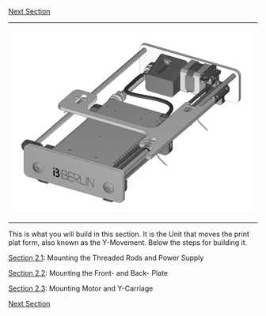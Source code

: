 [Next Section](https://github.com/laydrop/i3_Berlin/wiki/Section-3-Assembly-of-the-XZ-Unit)

<table>
<colgroup>
<col width="100%" />
</colgroup>
<tbody>
<tr class="odd">
<td align="left"><p><img src="media/Section_2_0001.png" alt="media/Section_2_0001.png" /></p></td>
</tr>
</tbody>
</table>

This is what you will build in this section. It is the Unit that moves the print plat form, also known as the Y-Movement. Below the steps for building it.

[Section 2.1](https://github.com/laydrop/i3_Berlin/wiki/Section-2.1-Assembly-of-the-Y-Unit-Mounting-the-threaded-Rods-and-Power-Supply): Mounting the Threaded Rods and Power Supply

[Section 2.2](https://github.com/laydrop/i3_Berlin/wiki/Section-2.2-Assembly-of-the-Y-Unit-Mounting-the-Front-and-Back-Plate): Mounting the Front- and Back- Plate

[Section 2.3](https://github.com/laydrop/i3_Berlin/wiki/Section-2.3-Assembly-of-the-Y-Unit-Mounting-the-Y-Carriage-and-Timing-Belt): Mounting Motor and Y-Carriage

[Next Section](https://github.com/laydrop/i3_Berlin/wiki/Section-3-Assembly-of-the-XZ-Unit)
